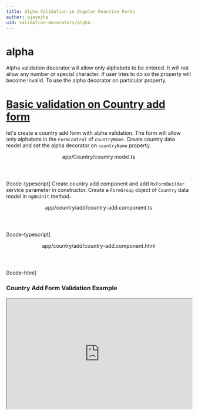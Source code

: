 ```yaml
---
title: Alpha Validation in Angular Reactive Forms
author: ajayojha
uid: validation-decorators/alpha
---
```

# alpha
Alpha validation decorator will allow only alphabets to be entered. It will not allow any number or special character. If user tries to do so the property will become invalid. To use the alpha decorator on particular property.
 
# [Basic validation on Country add form  ](#tab/basic-validation-on-Country-add-form)
let's create a country add form with alpha validation. The form will allow only alphabets in the `FormControl` of `countryName`. 
Create country data model and set the alpha decorator on `countryName` property.
<header class="header-tab-title">app/Country/country.model.ts</header>

[!code-typescript[](../../examples/reactive-form-validators/alpha/rxweb-alpha-validation-add-angular-reactive-form/src/app/country/country.model.ts?highlight=5)]
Create country add component and add `RxFormBuilder` service parameter in constructor. Create a `FormGroup` object of `Country` data model in `ngOnInit` method.
<header class="header-tab-title">app/country/add/country-add.component.ts</header>

[!code-typescript[](../../examples/reactive-form-validators/alpha/rxweb-alpha-validation-add-angular-reactive-form/src/app/country/add/country-add.component.ts?highlight=17,21-22)]
<header class="header-tab-title">app/country/add/country-add.component.html</header>

[!code-html[](../../examples/reactive-form-validators/alpha/rxweb-alpha-validation-add-angular-reactive-form/src/app/country/add/country-add.component.html)]

<h3>Country Add Form Validation Example</h3>
<iframe src="https://stackblitz.com/edit/rxweb-alpha-validation-add-angular-reactive-form?embed=1&file=src/styles.css&hideExplorer=1&hideNavigation=1&view=preview" width="100%" height="300">

# [Basic validation on Country edit  form](#tab/basic-validation-on-Country-edit-form)
let's create a country edit form with alpha validation. The form will allow only alphabets in the `FormControl` of `countryName`. 
Create country data model and set the alpha decorator on `countryName` property.
<header class="header-tab-title">app/Country/country.model.ts</header>

[!code-typescript[](../../examples/reactive-form-validators/alpha/rxweb-alpha-validation-edit-angular-reactive-form/src/app/country/country.model.ts?highlight=5)]
Create country edit component and add `RxFormBuilder` and `HttpClient` service parameter  in constructor. On `ngOnInit` method get request method for getting data from json or server and that data pass in `this.formBuilder.formGroup<Country>(Country,country)`
<header class="header-tab-title">app/country/edit/country-edit.component.ts</header>

[!code-typescript[](../../examples/reactive-form-validators/alpha/rxweb-alpha-validation-edit-angular-reactive-form/src/app/country/edit/country-edit.component.ts?highlight=17,21-22)]
<header class="header-tab-title">app/country/edit/country-edit.component.html</header>

[!code-html[](../../examples/reactive-form-validators/alpha/rxweb-alpha-validation-edit-angular-reactive-form/src/app/country/edit/country-edit.component.html)]

<h3>Country Edit Form Validation Example</h3>
<iframe src="https://stackblitz.com/edit/rxweb-alpha-validation-edit-angular-reactive-form?embed=1&file=src/styles.css&hideExplorer=1&hideNavigation=1&view=preview" width="100%" height="300">

---

# AlphaConfig 
Below options are not mandatory to use in the `@alpha()` decorator. If needed then use the below options.


|Option | Description |
|--- | ---- |
|[allowWhiteSpace](#allowwhitespace) | This will allow whitespace in particular control property.The default value is `false`. |
|[conditionalExpression](#conditionalexpression) | Alpha validation should be applied if the condition is matched in the `conditionalExpression` function. Validation framework will pass two parameters at the time of `conditionalExpression` check. Those two parameters are current `FormGroup` value and root `FormGroup` value. You can apply the condition on respective object value.If there is need of dynamic validation means it is not fixed in client code, it will change based on some criterias. In this scenario you can bind the expression based on the expression value is coming from the web server in `string` format. The `conditionalExpression` will work as same as client function. |
|[message](#message) | To override the global configuration message and show the custom message on particular control property. |

## allowWhiteSpace 
Type :  `boolean` 

This will allow whitespace in particular control property.The default value is `false`.
 
<header class="header-title">address-info.model.ts (AddressInfo class property)</header>

[!code-typescript[](../../examples/reactive-form-validators/alpha/complete-rxweb-alpha-validation-add-angular-reactive-form/src/app/address-info/address-info.model.ts#L10-L11)]

## conditionalExpression 
Type :  `Function`  |  `string` 

Alpha validation should be applied if the condition is matched in the `conditionalExpression` function. Validation framework will pass two parameters at the time of `conditionalExpression` check. Those two parameters are current `FormGroup` value and root `FormGroup` value. You can apply the condition on respective object value.
If there is need of dynamic validation means it is not fixed in client code, it will change based on some criterias. In this scenario you can bind the expression based on the expression value is coming from the web server in `string` format. The `conditionalExpression` will work as same as client function.
 
> Binding `conditionalExpression` with `Function` object.
<header class="header-title">address-info.model.ts (AddressInfo class property)</header>

[!code-typescript[](../../examples/reactive-form-validators/alpha/complete-rxweb-alpha-validation-add-angular-reactive-form/src/app/address-info/address-info.model.ts#L7-L8)]

 
> Binding `conditionalExpression` with `string` datatype.
<header class="header-title">address-info.model.ts (AddressInfo class property)</header>

[!code-typescript[](../../examples/reactive-form-validators/alpha/complete-rxweb-alpha-validation-add-angular-reactive-form/src/app/address-info/address-info.model.ts#L7-L8)]

## message 
Type :  `string` 

To override the global configuration message and show the custom message on particular control property.
 
<header class="header-title">address-info.model.ts (AddressInfo class property)</header>

[!code-typescript[](../../examples/reactive-form-validators/alpha/complete-rxweb-alpha-validation-add-angular-reactive-form/src/app/address-info/address-info.model.ts#L13-L14)]


# alpha Validation Complete Example
# [AddressInfo Model](#tab/complete-address-info)
<header class="header-tab-title">app/address-info/address-info.model.ts</header>

[!code-typescript[](../../examples/reactive-form-validators/alpha/complete-rxweb-alpha-validation-add-angular-reactive-form/src/app/address-info/address-info.model.ts)]

# [Address Info Add Component](#tab/complete-address-info-add-component)
<header class="header-tab-title">app/address-info/add/address-info-add.component.ts</header>

[!code-typescript[](../../examples/reactive-form-validators/alpha/complete-rxweb-alpha-validation-add-angular-reactive-form/src/app/address-info/add/address-info-add.component.ts)]

# [Address Info Add Html Component](#tab/complete-address-info-add-html-component)
<header class="header-tab-title">app/address-info/add/address-info-add.component.html</header>

[!code-html[](../../examples/reactive-form-validators/alpha/complete-rxweb-alpha-validation-add-angular-reactive-form/src/app/address-info/add/address-info-add.component.html)]

# [Working Example](#tab/complete-working-example)
<iframe src="https://stackblitz.com/edit/complete-rxweb-alpha-validation-add-angular-reactive-form?embed=1&file=src/app/address-info/address&hideNavigation=1&view=preview" width="100%" height="500">

---

# Dynamic alpha Validation Complete Example
# [AddressInfo Model](#tab/dynamic-address-info)
<header class="header-tab-title">app/address-info/address-info.model.ts</header>

[!code-typescript[](../../examples/reactive-form-validators/alpha/dynamic-rxweb-alpha-validation-add-angular-reactive-form/src/app/address-info/address-info.model.ts)]

# [Address Info Add Component](#tab/dynamic-address-info-add-component)
<header class="header-tab-title">app/address-info/add/address-info-add.component.ts</header>

[!code-typescript[](../../examples/reactive-form-validators/alpha/dynamic-rxweb-alpha-validation-add-angular-reactive-form/src/app/address-info/add/address-info-add.component.ts)]

# [Address Info Add Html Component](#tab/dynamic-address-info-add-html-component)
<header class="header-tab-title">app/address-info/add/address-info-add.component.html</header>

[!code-html[](../../examples/reactive-form-validators/alpha/dynamic-rxweb-alpha-validation-add-angular-reactive-form/src/app/address-info/add/address-info-add.component.html)]

# [Working Example](#tab/dynamic-working-example)
<iframe src="https://stackblitz.com/edit/dynamic-rxweb-alpha-validation-add-angular-reactive-form?embed=1&file=src/app/address-info/address&hideNavigation=1&view=preview" width="100%" height="500">

---

<iframe src="http://gitlogin.azurewebsites.net/#!/issue/validator/alpha" width="100%" height="500">






